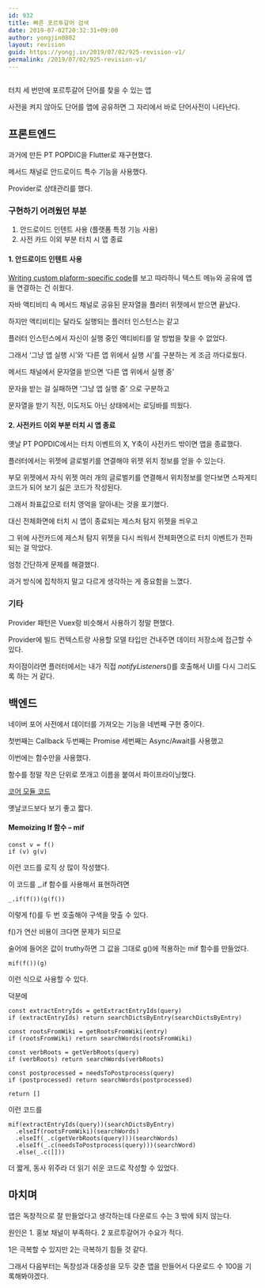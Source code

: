 ```yaml
---
id: 932
title: 빠른 포르투갈어 검색
date: 2019-07-02T20:32:31+09:00
author: yongjin0802
layout: revision
guid: https://yongj.in/2019/07/02/925-revision-v1/
permalink: /2019/07/02/925-revision-v1/
---
```

<figure class="wp-block-image"><img src="https://i0.wp.com/yongj.in/wp-content/uploads/2019/07/포어검색플레이스토어캡쳐.png?fit=840%2C810&ssl=1" alt="" class="wp-image-926" srcset="https://yongj.in/wp-content/uploads/2019/07/포어검색플레이스토어캡쳐.png 1437w, https://yongj.in/wp-content/uploads/2019/07/포어검색플레이스토어캡쳐-300x289.png 300w, https://yongj.in/wp-content/uploads/2019/07/포어검색플레이스토어캡쳐-768x741.png 768w, https://yongj.in/wp-content/uploads/2019/07/포어검색플레이스토어캡쳐-1024x988.png 1024w, https://yongj.in/wp-content/uploads/2019/07/포어검색플레이스토어캡쳐-1000x965.png 1000w, https://yongj.in/wp-content/uploads/2019/07/포어검색플레이스토어캡쳐-311x300.png 311w" sizes="(max-width: 1437px) 100vw, 1437px" /><figcaption> <https://play.google.com/store/apps/details?id=com.yongj.in.pt_popdic> </figcaption></figure> 

터치 세 번만에 포르투갈어 단어를 찾을 수 있는 앱

사전을 켜지 않아도 단어를 앱에 공유하면 그 자리에서 바로 단어사전이 나타난다.

## 프론트엔드

과거에 만든 PT POPDIC을 Flutter로 재구현했다.

메서드 채널로 안드로이드 특수 기능을 사용했다.

Provider로 상태관리를 했다.

### 구현하기 어려웠던 부분

  1. 안드로이드 인텐트 사용 (플랫폼 특정 기능 사용)
  2. 사전 카드 이외 부분 터치 시 앱 종료

#### 1. 안드로이드 인텐트 사용

[Writing custom plaform-specific code](https://flutter.dev/docs/development/platform-integration/platform-channels)를 보고 따라하니 텍스트 메뉴와 공유에 앱을 연결하는 건 쉬웠다.

자바 액티비티 속 메서드 채널로 공유된 문자열을 플러터 위젯에서 받으면 끝났다.

하지만 액티비티는 달라도 실행되는 플러터 인스턴스는 같고

플러터 인스턴스에서 자신이 실행 중인 액티비티를 알 방법을 찾을 수 없었다.

그래서 &#8216;그냥 앱 실행 시&#8217;와 &#8216;다른 앱 위에서 실행 시&#8217;를 구분하는 게 조금 까다로웠다.

메서드 채널에서 문자열을 받으면 &#8216;다른 앱 위에서 실행 중&#8217;

문자을 받는 걸 실패하면 &#8216;그냥 앱 실행 중&#8217; 으로 구분하고

문자열을 받기 직전, 이도저도 아닌 상태에서는 로딩바를 띄웠다.

#### 2. 사전카드 이외 부분 터치 시 앱 종료 

옛날 PT POPDIC에서는 터치 이벤트의 X, Y축이 사전카드 밖이면 앱을 종료했다.

플러터에서는 위젯에 글로벌키를 연결해야 위젯 위치 정보를 얻을 수 있는다. 

부모 위젯에서 자식 위젯 여러 개의 글로벌키를 연결해서 위치정보를 얻다보면 스파게티 코드가 되어 보기 싫은 코드가 작성된다.

그래서 좌표값으로 터치 영억을 알아내는 것을 포기했다.

대신 전체화면에 터치 시 앱이 종료되는 제스처 탐지 위젯을 씌우고

그 위에 사전카드에 제스처 탐지 위젯을 다시 씌워서 전체화면으로 터치 이벤트가 전파되는 걸 막았다.

엄청 간단하게 문제를 해결했다.

과거 방식에 집착하지 말고 다르게 생각하는 게 중요함을 느꼈다. 

### 기타

Provider 패턴은 Vuex랑 비슷해서 사용하기 정말 편했다.

Provider에 빌드 컨텍스트랑 사용할 모델 타입만 건내주면 데이터 저장소에 접근할 수 있다.

차이점이라면 플러터에서는 내가 직접 _notifyListeners_()를 호출해서 UI를 다시 그리도록 하는 거 같다.

## 백엔드

네이버 포어 사전에서 데이터를 가져오는 기능을 네번째 구현 중이다.

첫번째는 Callback 두번째는 Promise 세번째는 Async/Await를 사용했고

이번에는 함수만을 사용했다.

함수를 정말 작은 단위로 쪼개고 이름을 붙여서 파이프라이닝했다.

[코어 모듈 코드](https://github.com/16Yongjin/ptdic/blob/master/searchDict.js)

옛날코드보다 보기 좋고 짧다.

#### Memoizing If 함수 &#8211; mif

<pre class="wp-block-code"><code>const v = f()
if (v) g(v)</code></pre>

이런 코드를 로직 상 많이 작성했다.

이 코드를 _.if 함수를 사용해서 표현하려면

<pre class="wp-block-code"><code>_.if(f())(g(f())</code></pre>

이렇게 f()를 두 번 호출해야 구색을 맞출 수 있다.

f()가 연산 비용이 크다면 문제가 되므로

술어에 들어온 값이 truthy하면 그 값을 그대로 g()에 적용하는 mif 함수를 만들었다.

<pre class="wp-block-code"><code>mif(f())(g)</code></pre>

이런 식으로 사용할 수 있다.

덕분에 

<pre class="wp-block-code"><code>const extractEntryIds = getExtractEntryIds(query)
if (extractEntryIds) return searchDictsByEntry(searchDictsByEntry)

const rootsFromWiki = getRootsFromWiki(entry)
if (rootsFromWiki) return searchWords(rootsFromWiki)

const verbRoots = getVerbRoots(query)
if (verbRoots) return searchWords(verbRoots)

const postprocessed = needsToPostprocess(query)
if (postprocessed) return searchWords(postprocessed)

return []</code></pre>

이런 코드를

<pre class="wp-block-code"><code>mif(extractEntryIds(query))(searchDictsByEntry)
  .elseIf(rootsFromWiki)(searchWords)
  .elseIf(_.c(getVerbRoots(query)))(searchWords)
  .elseIf(_.c(needsToPostprocess(query)))(searchWord)
  .else(_.c([]))</code></pre>

더 짧게, 동사 위주라 더 읽기 쉬운 코드로 작성할 수 있었다.

## 마치며

앱은 독창적으로 잘 만들었다고 생각하는데 다운로드 수는 3 밖에 되지 않는다. 

원인은 1. 홍보 채널이 부족하다. 2 포르투갈어가 수요가 적다.

1은 극복할 수 있지만 2는 극복하기 힘들 것 같다.

그래서 다음부터는 독창성과 대중성을 모두 갖춘 앱을 만들어서 다운로드 수 100을 기록해봐야겠다.